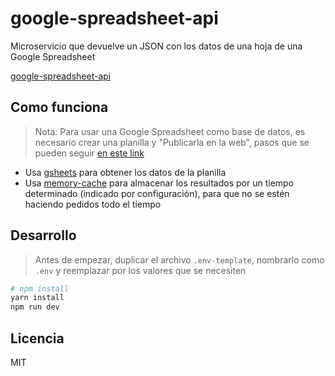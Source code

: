 # google-spreadsheet-api

Microservicio que devuelve un JSON con los datos de una hoja de una Google Spreadsheet

[google-spreadsheet-api](http://spreadsheet-api.now.sh/)

## Como funciona

> Nota: Para usar una Google Spreadsheet como base de datos, es necesario crear una planilla y "Publicarla en la web", pasos que se pueden seguir [en este link](https://support.google.com/docs/answer/37579)

* Usa [gsheets](https://github.com/interactivethings/gsheets) para obtener los datos de la planilla
* Usa [memory-cache](https://github.com/ptarjan/node-cache) para almacenar los resultados por un tiempo determinado (indicado por configuración), para que no se estén haciendo pedidos todo el tiempo

## Desarrollo

> Antes de empezar, duplicar el archivo `.env-template`, nombrarlo como `.env` y reemplazar por los valores que se necesiten

```bash
# npm install
yarn install
npm run dev
```

## Licencia

MIT
